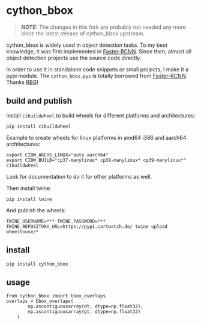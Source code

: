 # cython_bbox

> **_NOTE:_** The changes in this fork are probably not needed any more since the latest release of cython_bbox upstream.

cython_bbox is widely used in object detection tasks. To my best knowledge, it was first implemented in [Faster-RCNN](https://github.com/rbgirshick/py-faster-rcnn). Since then, almost all object detection projects use the source code directly.

In order to use it in standalone code snippets or small projects, I make it a pypi module. The `cython_bbox.pyx` is totally borrowed from [Faster-RCNN](https://github.com/rbgirshick/py-faster-rcnn). Thanks [RBG](http://www.rossgirshick.info/)!

## build and publish

Install `cibuildwheel` to build wheels for different platforms and architectures:

```
pip install cibuildwheel
```

Example to create wheels for linux platforms in amd64 i386 and aarch64 architectures:

```
export CIBW_ARCHS_LINUX="auto aarch64"
export CIBW_BUILD="cp37-manylinux* cp38-manylinux* cp39-manylinux*"
cibuildwheel
```

Look for documentation to do it for other platforms as well.

Then install twine:

```
pip install twine
```

And publish the wheels:

```
TWINE_USERNAME=*** TWINE_PASSWORD=*** TWINE_REPOSITORY_URL=https://pypi.cartwatch.de/ twine upload wheelhouse/*
```

## install

```
pip install cython_bbox
```

## usage


```
from cython_bbox import bbox_overlaps
overlaps = bbox_overlaps(
        np.ascontiguousarray(dt, dtype=np.float32),
        np.ascontiguousarray(gt, dtype=np.float32)
    )

```
